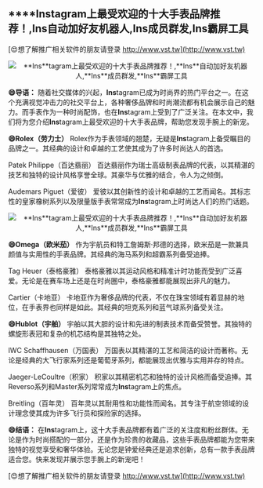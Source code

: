## ****Ins**tagram上最受欢迎的十大手表品牌推荐！,**Ins**自动加好友机器人,**Ins**成员群发,**Ins**霸屏工具**

[😍想了解推广相关软件的朋友请登录 http://www.vst.tw](http://www.vst.tw)

 <center><img src="https://vst.tw/MP4/tuiguang/png/4.png" alt="**Ins**tagram上最受欢迎的十大手表品牌推荐！,**Ins**自动加好友机器人,**Ins**成员群发,**Ins**霸屏工具"></center>

**😄导语：**
随着社交媒体的兴起，**Ins**tagram已成为时尚界的热门平台之一。在这个充满视觉冲击力的社交平台上，各种奢侈品牌和时尚潮流都有机会展示自己的魅力。而手表作为一种时尚配饰，也在**Ins**tagram上受到了广泛关注。在本文中，我们将为您介绍**Ins**tagram上最受欢迎的十大手表品牌，帮助您发现手腕上的新宠。

**😄Rolex（劳力士）**
Rolex作为手表领域的翘楚，无疑是**Ins**tagram上备受瞩目的品牌之一。其经典的设计和卓越的工艺使其成为了许多时尚达人的首选。

Patek Philippe（百达翡丽）
百达翡丽作为瑞士高级制表品牌的代表，以其精湛的技艺和独特的设计风格享誉全球。其豪华与优雅的结合，令人为之倾倒。

Audemars Piguet（爱彼）
爱彼以其创新性的设计和卓越的工艺而闻名。其标志性的皇家橡树系列以及限量版手表常常成为**Ins**tagram上时尚达人们的热门话题。

 <center><img src="https://vst.tw/MP4/tuiguang/png/5.png" alt="**Ins**tagram上最受欢迎的十大手表品牌推荐！,**Ins**自动加好友机器人,**Ins**成员群发,**Ins**霸屏工具"></center>

**😄Omega（欧米茄）**
作为宇航员和特工詹姆斯·邦德的选择，欧米茄是一款兼具颜值与实用性的手表品牌。其经典的海马系列和超霸系列备受追捧。

Tag Heuer（泰格豪雅）
泰格豪雅以其运动风格和精准计时功能而受到广泛喜爱。无论是在赛车场上还是在时尚圈中，泰格豪雅都能展现出非凡的魅力。

Cartier（卡地亚）
卡地亚作为奢侈品牌的代表，不仅在珠宝领域有着显赫的地位，在手表界也同样是如此。其经典的坦克系列和蓝气球系列备受关注。

**😄Hublot（宇舶）**
宇舶以其大胆的设计和先进的制表技术而备受赞誉。其独特的螺旋形表冠和复杂的机芯结构是其独特之处。

IWC Schaffhausen（万国表）
万国表以其精湛的工艺和简洁的设计而著称。无论是经典的大飞行家系列还是葡萄牙系列，都能展现出优雅与实用并存的特点。

Jaeger-LeCoultre（积家）
积家以其精密机芯和独特的设计风格而备受追捧。其Reverso系列和Master系列常常成为**Ins**tagram上的焦点。

Breitling（百年灵）
百年灵以其耐用性和功能性而闻名。其专注于航空领域的设计理念使其成为许多飞行员和探险家的选择。

**😄结语：**
在**Ins**tagram上，这十大手表品牌都有着广泛的关注度和粉丝群体。无论是作为时尚搭配的一部分，还是作为珍贵的收藏品，这些手表品牌都能为您带来独特的视觉享受和奢华体验。无论您是钟爱经典还是追求创新，总有一款手表品牌适合您。快来发现并展示您手腕上的新宠吧！

[😍想了解推广相关软件的朋友请登录 http://www.vst.tw](http://www.vst.tw)



